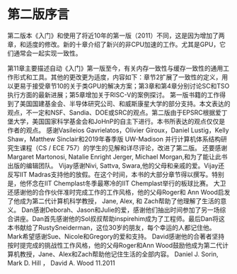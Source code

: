 # 第二版序言 #
第二版本《入门》和使用了将近10年的第一版（2011）不同，这是因为增加了两章，和适度的修改。新的十章介绍了新兴的非CPU加速的工作。尤其是GPU，它们通常会一起实现一致性。

第11章主要描述自动《入门》第一版至今，有关内存一致性与缓存一致性的通用工作形式和工具。其他的更改更为适度，内容如下：章节2扩展了一致性的定义，用以更易于接受章节10的关于类GPU的解决方案；第3章和第4章分别讨论SC和TSO执行方面的最新进展；第5章增加关于RISC-V的案例探讨。
第一版书籍的工作得到了美国国建基金会、半导体研究公司、和威斯康星大学的部分支持。本文表达的观点，不一定和NSF、Sandia、DOE或SRC的观点。第二版由于EPSRC根据爱丁堡大学，美国国家科学基金会和JoHnP的自主下进行。本书所表达的观点仅仅是作者的观点。
感谢Vasileios Gavrielatos，Olivier Giroux，Daniel Lustig，Kelly Shaw，Matthew Sinclair和2019年春季版 UW-Madison 并行计算机体系结构研究生课程（CS / ECE 757）的学生的见解和详尽评论，改进了第二版。
还要感谢 Margaret Martonosi, Natalie Enright Jerger, Michael Morgan,和为了能让此书出版的编辑团队。
Vijay感谢Nivi, Sattva, Swara,他的父母和亲戚的爱。Vijay还反写IIT Madras支持他的放假。在这个时间，本书的大部分章节得以撰写。特别是，他怀念在IIT Chemplast冬季最寒冷的IIT Chemplast举行的板球比赛。
大卫还感谢他的合作伙伴准时完成工作的工作风格，他的父母Roger和 Ann Wood启发了他成为第二代计算机科学教授， Jane, Alex, 和 Zach帮助了他理解了生活的意义。
Dan感谢Deborah、Jason和Julie的爱，感谢他们抽出时间参加了另一场综合讲座。Dan首先感谢他的Sol叔叔帮助inspirehim成为了工程师。最后Dan将这本书献给了RustySneiderman，这位30岁的朋友，每个幸运的人都记住他。
Mark希望感谢Sue、Nicole和Gregory的爱和支持。
David感谢他的合著者坚持按时提完成的挑战性工作风格，他的父母Roger和Ann Wood鼓励他成为第二代计算机教授，Jane、Alex和Zach帮助他记住生活的全部内容。
Daniel J. Sorin, Mark D. Hill ， David A. Wood
11.2011 